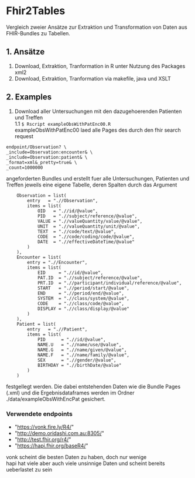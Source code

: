 # Fhir2Tables

Vergleich zweier Ansätze zur Extraktion und Transformation von Daten aus FHIR-Bundles zu Tabellen.

## 1. Ansätze
1. Download, Extraktion, Tranformation in R unter Nutzung des Packages xml2
2. Download, Extraktion, Tranformation via makefile, java und XSLT

## 2. Examples
1. Download aller Untersuchungen mit den dazugehoerenden Patienten und Treffen  
1.1 ```$ Rscript exampleObsWithPatEnc00.R```  
exampleObsWithPatEnc00 laed alle Pages des durch den fhir search request  
```
endpoint/Observation? \
_include=Observation:encounter& \
_include=Observation:patient& \
_format=xml&_pretty=true& \
_count=1000000
```  
angeforderten Bundles und erstellt fuer alle Untersuchungen, Patienten und Treffen jeweils eine eigene Tabelle, deren Spalten durch das Argument
```entries.obs <- list(
	Observation = list(
		entry   = ".//Observation",
		items = list(
			OID   = ".//id/@value",
			PID   = ".//subject/reference/@value",
			VALUE = ".//valueQuantity/value/@value",
			UNIT  = ".//valueQuantity/unit/@value",
			TEXT  = ".//code/text/@value",
			CODE  = ".//code/coding/code/@value",
			DATE  = ".//effectiveDateTime/@value"
		)
	),
	Encounter = list(
		entry = ".//Encounter",
		items = list(
			EID     = ".//id/@value",
			PAT.ID  = ".//subject/reference/@value",
			PRT.ID  = ".//participant/individual/reference/@value",
			START   = ".//period/start/@value",
			END     = ".//period/end/@value",
			SYSTEM  = ".//class/system/@value",
			CODE    = ".//class/code/@value",
			DISPLAY = ".//class/display/@value"
		)
	),
	Patient = list(
		entry   = ".//Patient",
		items = list(
			PID      = ".//id/@value",
			NAME.U   = ".//name/use/@value",
			NAME.G   = ".//name/given/@value",
			NAME.F   = ".//name/family/@value",
			SEX      = ".//gender/@value",
			BIRTHDAY = ".//birthDate/@value"
		)
	)
```
festgellegt werden. Die dabei entstehenden Daten wie die Bundle Pages (.xml) und die Ergebnisdataframes werden im Ordner ./data/exampleObsWithEncPat gesichert.
### Verwendete endpoints  
  - "https://vonk.fire.ly/R4/"  
  - "http://demo.oridashi.com.au:8305/"  
  - "http://test.fhir.org/r4/"  
  - "https://hapi.fhir.org/baseR4/"  

  vonk scheint die besten Daten zu haben, doch nur wenige  
  hapi hat viele aber auch viele unsinnige Daten und scheint bereits ueberlastet zu sein
